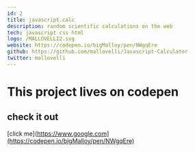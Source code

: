 ```yaml
---
id: 2
title: javascript.calc
description: random scientific calculations on the web
tech: javascript css html
logo: /MALLOVELLI2.svg
website: https://codepen.io/bigMalloy/pen/NWgqEre
github: https://github.com/mallovelli/Javascript-Calculator
twitter: mallovelli
---
```


# This project lives on codepen

## check it out

[click me](https://www.google.com](https://codepen.io/bigMalloy/pen/NWgqEre)

